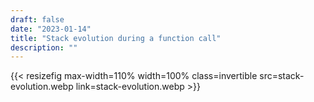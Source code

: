 ```yaml
---
draft: false
date: "2023-01-14"
title: "Stack evolution during a function call"
description: ""
---
```



{{< resizefig max-width=110% width=100% class=invertible src=stack-evolution.webp link=stack-evolution.webp >}}
